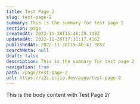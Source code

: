 ```yaml
---
title: Test Page 2
slug: test-page-2
summary: This is the summary for test page 2
section: page
createdAt: 2022-11-28T15:46:39.148Z
updatedAt: 2022-11-28T17:31:17.416Z
publishedAt: 2022-11-28T15:46:41.385Z
searchMeta: null
draft: false
description: This is the summary for test page 2
navigation: true
path: /page/test-page-2
url: https://i2i.icjia.dev/page/test-page-2
---
```


This is the body content with Test Page 2/
